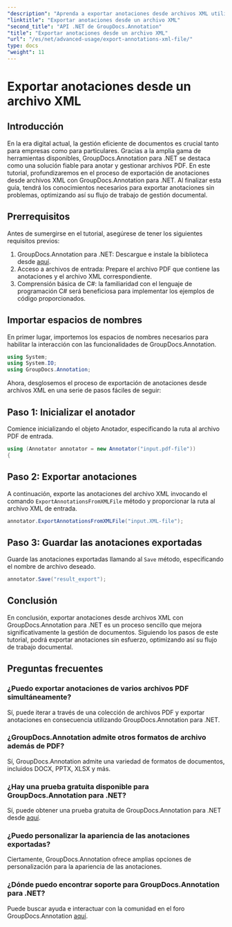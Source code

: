 ```yaml
---
"description": "Aprenda a exportar anotaciones desde archivos XML utilizando GroupDocs.Annotation para .NET, simplificando su flujo de trabajo de gestión de documentos de manera eficiente."
"linktitle": "Exportar anotaciones desde un archivo XML"
"second_title": "API .NET de GroupDocs.Annotation"
"title": "Exportar anotaciones desde un archivo XML"
"url": "/es/net/advanced-usage/export-annotations-xml-file/"
type: docs
"weight": 11
---
```


# Exportar anotaciones desde un archivo XML

## Introducción
En la era digital actual, la gestión eficiente de documentos es crucial tanto para empresas como para particulares. Gracias a la amplia gama de herramientas disponibles, GroupDocs.Annotation para .NET se destaca como una solución fiable para anotar y gestionar archivos PDF. En este tutorial, profundizaremos en el proceso de exportación de anotaciones desde archivos XML con GroupDocs.Annotation para .NET. Al finalizar esta guía, tendrá los conocimientos necesarios para exportar anotaciones sin problemas, optimizando así su flujo de trabajo de gestión documental.
## Prerrequisitos
Antes de sumergirse en el tutorial, asegúrese de tener los siguientes requisitos previos:
1. GroupDocs.Annotation para .NET: Descargue e instale la biblioteca desde [aquí](https://releases.groupdocs.com/annotation/net/).
2. Acceso a archivos de entrada: Prepare el archivo PDF que contiene las anotaciones y el archivo XML correspondiente.
3. Comprensión básica de C#: la familiaridad con el lenguaje de programación C# será beneficiosa para implementar los ejemplos de código proporcionados.

## Importar espacios de nombres
En primer lugar, importemos los espacios de nombres necesarios para habilitar la interacción con las funcionalidades de GroupDocs.Annotation.
```csharp
using System;
using System.IO;
using GroupDocs.Annotation;
```

Ahora, desglosemos el proceso de exportación de anotaciones desde archivos XML en una serie de pasos fáciles de seguir:
## Paso 1: Inicializar el anotador
Comience inicializando el objeto Anotador, especificando la ruta al archivo PDF de entrada.
```csharp
using (Annotator annotator = new Annotator("input.pdf-file"))
{
```
## Paso 2: Exportar anotaciones
A continuación, exporte las anotaciones del archivo XML invocando el comando `ExportAnnotationsFromXMLFile` método y proporcionar la ruta al archivo XML de entrada.
```csharp
annotator.ExportAnnotationsFromXMLFile("input.XML-file");
```
## Paso 3: Guardar las anotaciones exportadas
Guarde las anotaciones exportadas llamando al `Save` método, especificando el nombre de archivo deseado.
```csharp
annotator.Save("result_export");
```

## Conclusión
En conclusión, exportar anotaciones desde archivos XML con GroupDocs.Annotation para .NET es un proceso sencillo que mejora significativamente la gestión de documentos. Siguiendo los pasos de este tutorial, podrá exportar anotaciones sin esfuerzo, optimizando así su flujo de trabajo documental.
## Preguntas frecuentes
### ¿Puedo exportar anotaciones de varios archivos PDF simultáneamente?
Sí, puede iterar a través de una colección de archivos PDF y exportar anotaciones en consecuencia utilizando GroupDocs.Annotation para .NET.
### ¿GroupDocs.Annotation admite otros formatos de archivo además de PDF?
Sí, GroupDocs.Annotation admite una variedad de formatos de documentos, incluidos DOCX, PPTX, XLSX y más.
### ¿Hay una prueba gratuita disponible para GroupDocs.Annotation para .NET?
Sí, puede obtener una prueba gratuita de GroupDocs.Annotation para .NET desde [aquí](https://releases.groupdocs.com/).
### ¿Puedo personalizar la apariencia de las anotaciones exportadas?
Ciertamente, GroupDocs.Annotation ofrece amplias opciones de personalización para la apariencia de las anotaciones.
### ¿Dónde puedo encontrar soporte para GroupDocs.Annotation para .NET?
Puede buscar ayuda e interactuar con la comunidad en el foro GroupDocs.Annotation [aquí](https://forum.groupdocs.com/c/annotation/10).